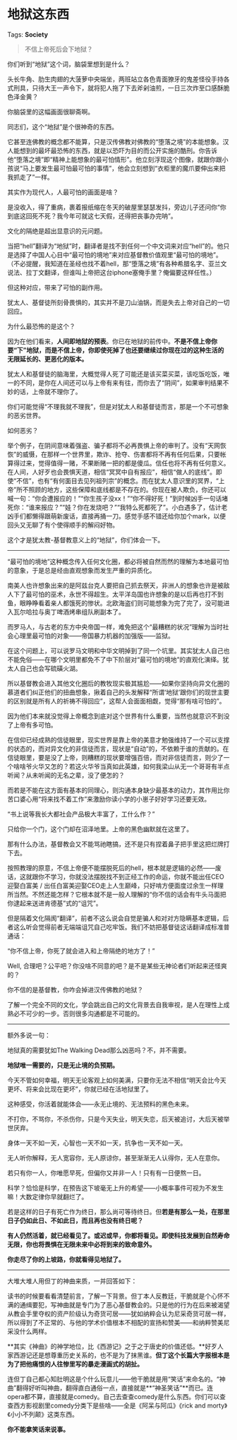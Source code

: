 # 地狱这东西

Tags: **Society**

> 不信上帝死后会下地狱？



你们听到“地狱”这个词，脑袋里想到是什么？

头长牛角、肋生肉翅的大菠萝中央端坐，两班站立各色青面獠牙的鬼差怪役手持各式刑具，只待大王一声令下，就将犯人拖了下去斧剁油煎，一日三次炸至口感酥脆色泽金黄？

你脑袋里的这幅画面很聊斋啊。

同志们，这个“地狱”是个很神奇的东西。

它甚至连佛教的概念都不能算，只是汉传佛教对佛教的“堕落之境”的本能想象。汉人能想到的最坏最恐怖的东西，就是以恐吓为目的而公开实施的酷刑。你告诉他“堕落之境”即“精神上能想象的最可怕情形”。他立刻浮现这个图像，就跟你跟小孩说“马上要发生最可怕最可怕的事情”，他会立刻想到“衣柜里的魔爪要伸出来把我抓走了”一样。

其实作为现代人，人最可怕的画面是啥？

是没收入，得了重病，裹着报纸缩在冬天的破屋里瑟瑟发抖，旁边儿子还问你“你到底这回死不死？我今年可就这七天假，还得把丧事办完呐”。

文化的隔绝是超出显意识的元问题。

当把“hell”翻译为“地狱”时，翻译者是找不到任何一个中文词来对应“hell”的。他只是选择了中国人心目中“最可怕的境地”来对应基督教价值观里“最可怕的境地”。（不必提醒，我知道在圣经也找不着hell，那“堕落之境”有各种希腊名字、亚兰文说法、拉丁文翻译，但谁叫上帝把这台iphone塞俺手里？俺偏要这样任性。）

但这种对应，带来了可怕的副作用。

犹太人、基督徒所刻骨畏惧的，其实并不是刀山油锅，而是失去上帝对自己的一切回应。

为什么最恐怖的是这个？

因为在他们看来，**人间即地狱的预表**。你已在地狱的前传中。**不是不信上帝你要“下”地狱，而是不信上帝，你即使死掉了也还要继续过你现在过的这种生活的无限延长的、更恶化的版本。**

犹太人和基督徒的脑海里，大概觉得人死了可能还是该买菜买菜，该吃饭吃饭，唯一的不同，是你在人间还可以与上帝有来有往，而你去了“阴间”，如果审判结果不妙的话，上帝就不理你了。

你们可能觉得“不理我就不理我”，但是对犹太人和基督徒而言，那是一个不可想象的恶劣世界。

如何恶劣？

举个例子，在阴间意味着强盗、骗子都将不必再畏惧上帝的审判了。没有“天网恢恢”的威慑，在那样一个世界里，欺诈、抢夺、伤害都将不再有任何后果，只要帐算得过来，觉得值得一赌，不果断赌一把的都是傻瓜。信任也将不再有任何意义。在人间，人好歹也会畏惧天道，相信“冥冥中自有报应”，相信“做人的底线”。即使“不信”，也有“有何面目去见列祖列宗”的概念。而在犹太人意识里的冥界，“上帝”所不照顾的地方，这些保障和底线都是不存在的。你现在被人欺负，你还可以喊一句：“你会遭报应的！”“你生孩子没xx！”“你不得好死！”到时候凶手一句话堵死你：“谁来报应？”“娃？你在发烧吧？”“我特么死都死了”。小白遇多了，估计老凶手们都懒得跟萌新废话，直接再捅一刀。感觉手感不错还给你加个mark，以便回头又无聊了有个使得顺手的解闷好物。

这个才是犹太教-基督教意义上的“地狱”，你们体会一下。



---

“最可怕的境地”这种概念传入任何文化圈，都必将被自然而然的理解为本地最可怕的意象，于是总是经由直观想象而发生严重的异质化。

南美人也许想象出来的是阿兹台克人要把自己抓去祭天，非洲人的想象也许是被敌人下了最可怕的巫术，永世不得超生。太平洋岛国也许想象的是以后再也打不到鱼，眼睁睁看着亲人都饿死的惨状。北欧海盗们则可能想象为完了完了，没可能进入瓦尔哈拉与奥丁啤酒烤串组队刷副本了。

而罗马人，与古老的东方中央帝国一样，难免把这个“最糟糕的状况”理解为当时社会心理里最可怕的对象——帝国暴力机器的加强版——监狱。

在这个问题上，可以说罗马文明和中华文明掉到了同一个坑里。其实犹太人自己也不能免俗——在哪个文明里都免不了中下阶层对“最可怕的境地”的直观化演绎。犹太人自己也会写硫磺火湖。

所以基督教会进入其他文化圈后的教牧现实极其尴尬——如果你坚持向异文化圈的慕道者们纠正他们的扭曲想象，揪着自己的头发解释“所谓‘地狱’跟你们的现世主要的区别就是所有人的祈祷不得回应”，这帮人会面面相觑，觉得“那有啥可怕的”。

因为他们本来就没觉得上帝概念到底对这个世界有什么重要，当然也就意识不到没了上帝有多可怕。

在信仰已经成熟的信徒眼里，现实世界是靠上帝的美意才勉强维持了一个可以支撑的状态的，而对异文化的非信徒而言，现状是“自动”的，不依赖于谁的贡献的。在信徒眼里，要是没了上帝，则糟糕的现状要增强百倍，而对非信徒而言，则少了一个啥啥爷火华又怎的？若这火华爷当真如此英雄，如何我梁山从无一个哥哥有半点听闻？从未听闻的无名之辈，没了便怎的？

而若是不能在这方面有基本的同理心，则沟通本身缺少最基本的动力，其作用比你苦口婆心用“将来找不着工作”来激励你读小学的小崽子好好学习还要无效。

“书上说等我长大都社会产品极大丰富了，工什么作？”

只给你一个门，这个门却在沼泽地里。上帝的黑色幽默就在这里了。

那有什么办法，基督教会又不能骂祂瞎搞，还不是只有捏着鼻子把手里这把烂牌打下去。

按照教理的原意，不信上帝便不能摆脱死后的hell，根本就是逻辑的必然——废话，这就跟你不学习，你就没法摆脱找不到正经工作的命运，你就不能出任CEO迎娶白富美 / 出任白富美迎娶CEO走上人生巅峰，只好啃方便面度过余生一样理所当然。不然还能怎样？它根本就不是一般人理解的“你不信的话会有牛头马面把你逮起来送进肯德基”式的“诅咒”。

但是隔着文化隔阂“翻译”，前者不这么说会自觉是骗人和对对方隐瞒基本逻辑，后者这么听会觉得前者无端端诅咒自己吃牢饭。我们不妨把基督徒这话翻译成标准普通话：

“你不信上帝，你死了就会进入和上帝隔绝的地方了！”

Well, 合理吧？公平吧？你没啥不同意的吧？是不是某些无神论者们听起来还怪爽的？

你不信的是基督教，你咋会掉进汉传佛教的地狱？

了解一个完全不同的文化，学会跳出自己的文化背景去自我审视，是人在理性上成熟必不可少的一步。否则很多沟通都是不可能的。



---

额外多说一句：

地狱真的需要犹如The Walking Dead那么凶恶吗？不，并不需要。

**地狱唯一需要的，只是无止境的负预期。**

今天不管如何幸福，明天无论客观上如何美满，只要你无法不相信“明天会比今天更坏、将来会比现在更坏”，你就已经在活地狱里了。

这种感受，你活着就能体会——永无止境的、无法预料的黑色未来。

不打你，不骂你，不杀伤你，只是今天失业，明天失恋，后天被追讨，大后天被举世厌弃。

身体一天不如一天，心智也一天不如一天，抗争也一天不如一天。

无人听你解释，无人宽容你，无人原谅你，甚至渐渐无人认得你，无人在意你。

若只有你一人，你唯愿早死，但偏你又并非一人！只有有一日便熬一日。

科学？恰恰是科学，在预告这下坡毫无上升的希望——小概率事件可视为不发生嘛！大数定律你早就翻烂了。

若是这样的日子有死亡作为终日，那么尚可等待终日。但**若是有那么一处，在那里日子仍如此日、不如此日，而且再也没有终日呢？**

**有人仍然活着，就已经看见了。或迟或早，你都将看见。即使科技发展到自然寿命无限，你也将畏惧在无限未来中必将到来的致命意外。**

**你走尽了你的上坡路，你就看得见地狱了。**



---

大堆大堆人用但丁的神曲来质，一并回答如下：

读书的时候要看看清楚前言，了解一下背景。但丁本人反教廷，干脆就是个心怀不满的通缉要犯，写神曲就是专门为了恶心基督教会的。只是他的行为在后来被渴望从教会手里夺权的资产阶级认为奇货可居——犹如纳粹会认为尼采奇货可居一样，所以得到了不正常的、与他的学术价值根本不相配的宣扬和赞美——和纳粹赞美尼采没什么两样。

**其实《神曲》的神学地位，比《西游记》之于之于唐史的价值还低。**好歹人家西游记还是想尊重历史关系的，也不是为了抹黑谁。**但丁这个长篇大字报根本是为了把他痛恨的人往惨里写的暴走漫画式的胡扯。**

连但丁自己都心知肚明这是个什么玩意儿——他干脆就是用“笑话”来命名的。“神曲”翻得好听叫神曲，翻得直白通俗一点，直接就是**“神圣笑话”**而已。连opera都不算，直接就是comedy。自己去查查comedy是什么东西。你们可以查查西方影视剧里comedy分类下是些啥——全是《阿呆与阿瓜》《rick and morty》《小小不列颠》这类东西。

**你不能拿笑话来说事。**



